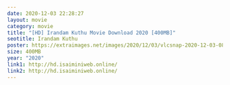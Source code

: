 ```yaml
---
date: 2020-12-03 22:28:27
layout: movie
category: movie
title: "[HD] Irandam Kuthu Movie Download 2020 [400MB]"
seotitle: Irandam Kuthu
poster: https://extraimages.net/images/2020/12/03/vlcsnap-2020-12-03-08h21m50s295.md.png
size: 400MB
year: "2020"
link1: http://hd.isaiminiweb.online/
link2: http://hd.isaiminiweb.online/
---
```

